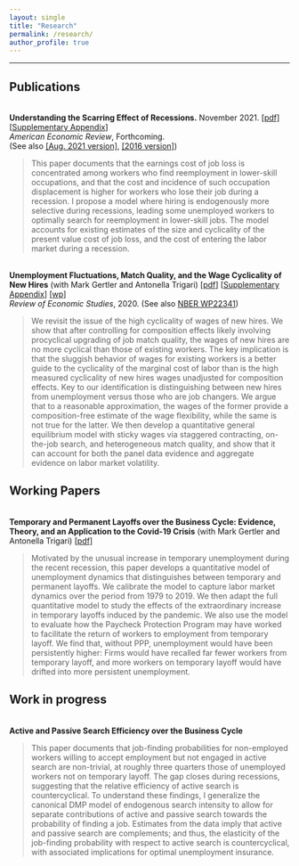 ```yaml
---
layout: single
title: "Research"
permalink: /research/
author_profile: true
---
```

---
## Publications

<br/>**Understanding the Scarring Effect of Recessions.** November 2021. [[pdf]](https://christopher-huckfeldt.github.io/files/UTSEOR.pdf) [[Supplementary Appendix](https://christopher-huckfeldt.github.io/files/UTSEORapp.pdf)] <br/> 
_American Economic Review_, Forthcoming.     
(See also [[Aug. 2021 version]](https://christopher-huckfeldt.github.io/files/UTSEOR2021Aug.pdf), [[2016 version]](https://christopher-huckfeldt.github.io/files/UTSEOR2016.pdf))
> This paper documents that the earnings cost of job loss is concentrated among workers who find reemployment in lower-skill occupations, and that the cost and incidence of such occupation displacement is higher for workers who lose their job during a recession. I propose a model where hiring is endogenously more selective during recessions, leading some unemployed workers to optimally search for reemployment in lower-skill jobs. The model accounts for existing estimates of the size and cyclicality of the present value cost of job loss, and the cost of entering the labor market during a recession.

<br/>**Unemployment Fluctuations, Match Quality, and the Wage Cyclicality of New Hires** (with Mark Gertler and Antonella Trigari) [[pdf](https://doi.org/10.1093/restud/rdaa004)] [[Supplementary Appendix](https://christopher-huckfeldt.github.io/files/GHT2019App.pdf)] [[wp](https://christopher-huckfeldt.github.io/files/GHT2019.pdf)]<br/>
_Review of Economic Studies_, 2020. (See also [NBER WP22341](https://www.nber.org/papers/w22341))
> We revisit the issue of the high cyclicality of wages of new hires.  We show that after controlling for composition effects likely involving procyclical upgrading of job match quality, the wages of new hires are no more cyclical than those of existing workers. The key implication is that the sluggish behavior of wages for existing workers is a better guide to the cyclicality of the marginal cost of labor than is the high measured cyclicality of new hires wages unadjusted for composition effects. Key to our identification is distinguishing between new hires from unemployment versus those who are job changers. We argue that to a reasonable approximation, the wages of the former provide a composition-free estimate of the wage flexibility, while the same is not true for the latter. We then develop a quantitative general equilibrium model with sticky wages via staggered contracting, on-the-job search, and heterogeneous match quality, and show that it can account for both the panel data evidence and aggregate evidence on labor market volatility.


## Working Papers

<br/>**Temporary and Permanent Layoffs over the Business Cycle: Evidence, Theory, and an Application to the Covid-19 Crisis** (with Mark Gertler and Antonella Trigari) [[pdf]](https://christopher-huckfeldt.github.io/files/GHT2021.pdf)<br/>
> Motivated by the unusual increase in temporary unemployment during the recent recession, this paper develops a quantitative model of unemployment dynamics that distinguishes between temporary and permanent layoffs. We calibrate the model to capture labor market dynamics over the period from 1979 to 2019. We then adapt the full quantitative model to study the effects of the extraordinary increase in temporary layoffs induced by the pandemic.  We also use the model to evaluate how the Paycheck Protection Program may have worked to facilitate the return of workers to employment from temporary layoff. We find that, without PPP, unemployment would have been persistently higher: Firms would have recalled far fewer workers from temporary layoff, and more workers on temporary layoff would have drifted into more persistent unemployment.



## Work in progress

<br/>**Active and Passive Search Efficiency over the Business Cycle**<br/>
> This paper documents that job-finding probabilities for non-employed workers willing to accept employment but not engaged in active search are non-trivial, at roughly three quarters those of unemployed workers not on temporary layoff. The gap closes during recessions, suggesting that the relative efficiency of active search is countercyclical. To understand these findings, I generalize the canonical DMP model of endogenous search intensity to allow for separate contributions of active and passive search towards the probability of finding a job. Estimates from the data imply that active and passive search are complements; and thus, the elasticity of the job-finding probability with respect to active search is countercyclical, with associated implications for optimal unemployment insurance.




